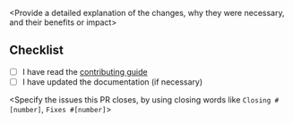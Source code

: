 <Provide a detailed explanation of the changes, why they were necessary, and their benefits or impact>
<Explain the problem you are fixing or the feature you are adding>

## Checklist
- [ ] I have read the [contributing guide](https://webcomponents.adeliom.io/?path=/docs/getting-started-resources-contributing-support--docs)
- [ ] I have updated the documentation (if necessary)

<Specify the issues this PR closes, by using closing words like `Closing #[number]`, `Fixes #[number]`>